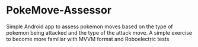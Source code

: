 # PokeMove-Assessor
Simple Android app to assess pokemon moves based on the type of pokemon being attacked and the type of the attack move.  A simple exercise to become more familiar with MVVM format and Roboelectric tests
